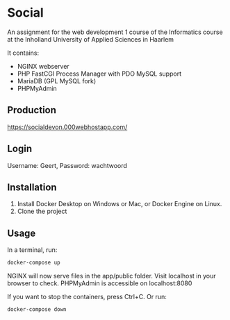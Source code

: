 # Social
An assignment for the web development 1 course of the Informatics course at the Inholland University of Applied Sciences in Haarlem

It contains:
* NGINX webserver
* PHP FastCGI Process Manager with PDO MySQL support
* MariaDB (GPL MySQL fork)
* PHPMyAdmin

## Production
https://socialdevon.000webhostapp.com/

## Login
Username: Geert, Password: wachtwoord

## Installation

1. Install Docker Desktop on Windows or Mac, or Docker Engine on Linux.
1. Clone the project

## Usage

In a terminal, run:
```bash
docker-compose up
```

NGINX will now serve files in the app/public folder. Visit localhost in your browser to check.
PHPMyAdmin is accessible on localhost:8080

If you want to stop the containers, press Ctrl+C. 
Or run:
```bash
docker-compose down
```
